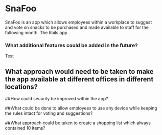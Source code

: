 # SnaFoo

SnaFoo is an app which allows employees within a workplace to suggest and vote on snacks to be purchased and made available to staff for the following month. The Rails app 

### What additional features could be added in the future?

Test

## What approach would need to be taken to make the app available at different offices in different locations?

##How could security be improved within the app?

##What could be done to allow employees to use any device while keeping the rules intact for voting and suggestions?

##What approach could be taken to create a shopping list which always contained 10 items?
